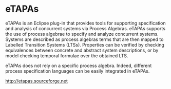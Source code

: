 eTAPAs
============================

eTAPAs is an Eclipse plug-in that provides tools for supporting specification and analysis of concurrent systems via Process Algebras. eTAPAs supports the use of process algebrae to specify and analyze concurrent systems. Systems are described as process algebras terms that are then mapped to Labelled Transition Systems (LTSs). Properties can be verified by checking equivalences between concrete and abstract system descriptions, or by model checking temporal formulae over the obtained LTS.

eTAPAs does not rely on a specific process algebra. Indeed, different process specification languages can be easily integrated in eTAPAs.

http://etapas.sourceforge.net

